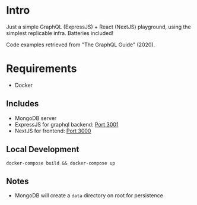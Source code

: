 # Intro
Just a simple GraphQL (ExpressJS) + React (NextJS) playground, using the simplest replicable infra. Batteries included!

Code examples retrieved from "The GraphQL Guide" (2020).

# Requirements
- Docker

## Includes
- MongoDB server
- ExpressJS for graphql backend: [Port 3001](http://localhost:3001)
- NextJS for frontend: [Port 3000](http://localhost:3000)

## Local Development
```
docker-compose build && docker-compose up
```

## Notes
- MongoDB will create a `data` directory on root for persistence
